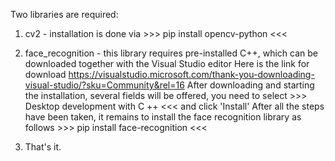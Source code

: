 Two libraries are required:

1.  cv2 - installation is done via \>\>\> pip install opencv-python
    \<\<\<
2.  face\_recognition - this library requires pre-installed C++, which
    can be downloaded together with the Visual Studio editor Here is the
    link for download
    https://visualstudio.microsoft.com/thank-you-downloading-visual-studio/?sku=Community&rel=16
    After downloading and starting the installation, several fields will
    be offered, you need to select \>\>\> Desktop development with C ++
    \<\<\< and click 'Install' After all the steps have been taken, it
    remains to install the face recognition library as follows \>\>\>
    pip install face-recognition \<\<\<

3.  That's it.


